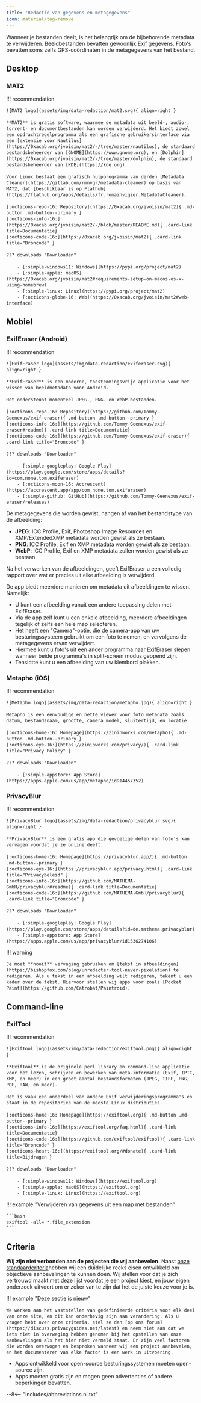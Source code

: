 ```yaml
---
title: "Redactie van gegevens en metagegevens"
icon: material/tag-remove
---
```


Wanneer je bestanden deelt, is het belangrijk om de bijbehorende metadata te verwijderen. Beeldbestanden bevatten gewoonlijk [Exif](https://en.wikipedia.org/wiki/Exif) gegevens. Foto's bevatten soms zelfs GPS-coördinaten in de metagegevens van het bestand.

## Desktop

### MAT2

!!! recommendation

    ![MAT2 logo](assets/img/data-redaction/mat2.svg){ align=right }
    
    **MAT2** is gratis software, waarmee de metadata uit beeld-, audio-, torrent- en documentbestanden kan worden verwijderd. Het biedt zowel een opdrachtregelprogramma als een grafische gebruikersinterface via een [extensie voor Nautilus](https://0xacab.org/jvoisin/mat2/-/tree/master/nautilus), de standaard bestandsbeheerder van [GNOME](https://www.gnome.org), en [Dolphin](https://0xacab.org/jvoisin/mat2/-/tree/master/dolphin), de standaard bestandsbeheerder van [KDE](https://kde.org).
    
    Voor Linux bestaat een grafisch hulpprogramma van derden [Metadata Cleaner](https://gitlab.com/rmnvgr/metadata-cleaner) op basis van MAT2, dat [beschikbaar is op Flathub](https://flathub.org/apps/details/fr.romainvigier.MetadataCleaner).
    
    [:octicons-repo-16: Repository](https://0xacab.org/jvoisin/mat2){ .md-button .md-button--primary }
    [:octicons-info-16:](https://0xacab.org/jvoisin/mat2/-/blob/master/README.md){ .card-link title=Documentatie}
    [:octicons-code-16:](https://0xacab.org/jvoisin/mat2){ .card-link title="Broncode" }
    
    ??? downloads "Downloaden"
    
        - [:simple-windows11: Windows](https://pypi.org/project/mat2)
        - [:simple-apple: macOS](https://0xacab.org/jvoisin/mat2#requirements-setup-on-macos-os-x-using-homebrew)
        - [:simple-linux: Linux](https://pypi.org/project/mat2)
        - [:octicons-globe-16: Web](https://0xacab.org/jvoisin/mat2#web-interface)

## Mobiel

### ExifEraser (Android)

!!! recommendation

    ![ExifEraser logo](assets/img/data-redaction/exiferaser.svg){ align=right }
    
    **ExifEraser** is een moderne, toestemmingsvrije applicatie voor het wissen van beeldmetadata voor Android.
    
    Het ondersteunt momenteel JPEG-, PNG- en WebP-bestanden.
    
    [:octicons-repo-16: Repository](https://github.com/Tommy-Geenexus/exif-eraser){ .md-button .md-button--primary }
    [:octicons-info-16:](https://github.com/Tommy-Geenexus/exif-eraser#readme){ .card-link title=Documentatie}
    [:octicons-code-16:](https://github.com/Tommy-Geenexus/exif-eraser){ .card-link title="Broncode" }
    
    ??? downloads "Downloaden"
    
        - [:simple-googleplay: Google Play](https://play.google.com/store/apps/details?id=com.none.tom.exiferaser)
        - [:octicons-moon-16: Accrescent](https://accrescent.app/app/com.none.tom.exiferaser)
        - [:simple-github: GitHub](https://github.com/Tommy-Geenexus/exif-eraser/releases)

De metagegevens die worden gewist, hangen af van het bestandstype van de afbeelding:

* **JPEG**: ICC Profile, Exif, Photoshop Image Resources en XMP/ExtendedXMP metadata worden gewist als ze bestaan.
* **PNG**: ICC Profile, Exif en XMP metadata worden gewist als ze bestaan.
* **WebP**: ICC Profile, Exif en XMP metadata zullen worden gewist als ze bestaan.

Na het verwerken van de afbeeldingen, geeft ExifEraser u een volledig rapport over wat er precies uit elke afbeelding is verwijderd.

De app biedt meerdere manieren om metadata uit afbeeldingen te wissen. Namelijk:

* U kunt een afbeelding vanuit een andere toepassing delen met ExifEraser.
* Via de app zelf kunt u een enkele afbeelding, meerdere afbeeldingen tegelijk of zelfs een hele map selecteren.
* Het heeft een "Camera"-optie, die de camera-app van uw besturingssysteem gebruikt om een foto te nemen, en vervolgens de metagegevens ervan verwijdert.
* Hiermee kunt u foto's uit een ander programma naar ExifEraser slepen wanneer beide programma's in split-screen modus geopend zijn.
* Tenslotte kunt u een afbeelding van uw klembord plakken.

### Metapho (iOS)

!!! recommendation

    ![Metapho logo](assets/img/data-redaction/metapho.jpg){ align=right }
    
    Metapho is een eenvoudige en nette viewer voor foto metadata zoals datum, bestandsnaam, grootte, camera model, sluitertijd, en locatie.
    
    [:octicons-home-16: Homepage](https://zininworks.com/metapho){ .md-button .md-button--primary }
    [:octicons-eye-16:](https://zininworks.com/privacy/){ .card-link title="Privacy Policy" }
    
    ??? downloads "Downloaden"
    
        - [:simple-appstore: App Store](https://apps.apple.com/us/app/metapho/id914457352)

### PrivacyBlur

!!! recommendation

    ![PrivacyBlur logo](assets/img/data-redaction/privacyblur.svg){ align=right }
    
    **PrivacyBlur** is een gratis app die gevoelige delen van foto's kan vervagen voordat je ze online deelt.
    
    [:octicons-home-16: Homepage](https://privacyblur.app/){ .md-button .md-button--primary }
    [:octicons-eye-16:](https://privacyblur.app/privacy.html){ .card-link title="Privacybeleid" }
    [:octicons-info-16:](https://github.com/MATHEMA-GmbH/privacyblur#readme){ .card-link title=Documentatie}
    [:octicons-code-16:](https://github.com/MATHEMA-GmbH/privacyblur){ .card-link title="Broncode" }
    
    ??? downloads "Downloaden"
    
        - [:simple-googleplay: Google Play](https://play.google.com/store/apps/details?id=de.mathema.privacyblur)
        - [:simple-appstore: App Store](https://apps.apple.com/us/app/privacyblur/id1536274106)

!!! warning

    Je moet **nooit** vervaging gebruiken om [tekst in afbeeldingen](https://bishopfox.com/blog/unredacter-tool-never-pixelation) te redigeren. Als u tekst in een afbeelding wilt redigeren, tekent u een kader over de tekst. Hiervoor stellen wij apps voor zoals [Pocket Paint](https://github.com/Catrobat/Paintroid).

## Command-line

### ExifTool

!!! recommendation

    ![ExifTool logo](assets/img/data-redaction/exiftool.png){ align=right }
    
    **ExifTool** is de originele perl library en command-line applicatie voor het lezen, schrijven en bewerken van meta-informatie (Exif, IPTC, XMP, en meer) in een groot aantal bestandsformaten (JPEG, TIFF, PNG, PDF, RAW, en meer).
    
    Het is vaak een onderdeel van andere Exif verwijderingsprogramma's en staat in de repositories van de meeste Linux distributies.
    
    [:octicons-home-16: Homepage](https://exiftool.org){ .md-button .md-button--primary }
    [:octicons-info-16:](https://exiftool.org/faq.html){ .card-link title=Documentatie}
    [:octicons-code-16:](https://github.com/exiftool/exiftool){ .card-link title="Broncode" }
    [:octicons-heart-16:](https://exiftool.org/#donate){ .card-link title=Bijdragen }
    
    ??? downloads "Downloaden"
    
        - [:simple-windows11: Windows](https://exiftool.org)
        - [:simple-apple: macOS](https://exiftool.org)
        - [:simple-linux: Linux](https://exiftool.org)

!!! example "Verwijderen van gegevens uit een map met bestanden"

    ```bash
    exiftool -all= *.file_extension
    ```

## Criteria

**Wij zijn niet verbonden aan de projecten die wij aanbevelen.** Naast [onze standaardcriteria](about/criteria.md)hebben wij een duidelijke reeks eisen ontwikkeld om objectieve aanbevelingen te kunnen doen. Wij stellen voor dat je zich vertrouwd maakt met deze lijst voordat je een project kiest, en jouw eigen onderzoek uitvoert om er zeker van te zijn dat het de juiste keuze voor je is.

!!! example "Deze sectie is nieuw"

    We werken aan het vaststellen van gedefinieerde criteria voor elk deel van onze site, en dit kan onderhevig zijn aan verandering. Als u vragen hebt over onze criteria, stel ze dan [op ons forum](https://discuss.privacyguides.net/latest) en neem niet aan dat we iets niet in overweging hebben genomen bij het opstellen van onze aanbevelingen als het hier niet vermeld staat. Er zijn veel factoren die worden overwogen en besproken wanneer wij een project aanbevelen, en het documenteren van elke factor is een werk in uitvoering.

- Apps ontwikkeld voor open-source besturingssystemen moeten open-source zijn.
- Apps moeten gratis zijn en mogen geen advertenties of andere beperkingen bevatten.

--8<-- "includes/abbreviations.nl.txt"
